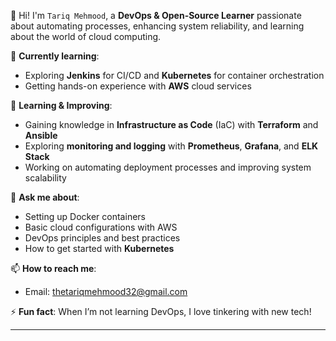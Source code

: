 👋 Hi! I'm `Tariq Mehmood`, a **DevOps & Open-Source Learner** passionate about automating processes, enhancing system reliability, and learning about the world of cloud computing.

🔭 **Currently learning**:
- Exploring **Jenkins** for CI/CD and **Kubernetes** for container orchestration
- Getting hands-on experience with **AWS** cloud services

🌱 **Learning & Improving**:
- Gaining knowledge in **Infrastructure as Code** (IaC) with **Terraform** and **Ansible**
- Exploring **monitoring and logging** with **Prometheus**, **Grafana**, and **ELK Stack**
- Working on automating deployment processes and improving system scalability

💬 **Ask me about**:
- Setting up Docker containers
- Basic cloud configurations with AWS
- DevOps principles and best practices
- How to get started with **Kubernetes**

📫 **How to reach me**:
- Email: thetariqmehmood32@gmail.com

⚡ **Fun fact**: When I’m not learning DevOps, I love tinkering with new tech!

---
